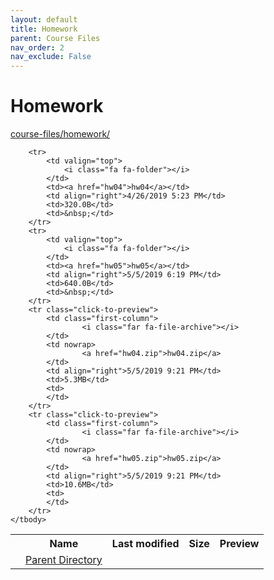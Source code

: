 ```yaml
---
layout: default
title: Homework
parent: Course Files
nav_order: 2
nav_exclude: False
---
```


# Homework

[course-files/homework/](.)

<table class="tbl-files">
    <tbody>
        <tr>
            <th valign="top"></th>
            <th>Name</th>
            <th>Last modified</th>
            <th>Size</th>
            <th>Preview</th>
        </tr>
        <tr>
            <td valign="top">
                <i class="fa fa-folder-open"></i>
            </td>
            <td><a href="../">Parent Directory</a></td>
            <td>&nbsp;</td>
            <td>&nbsp;</td>
            <td>&nbsp;</td>
        </tr>

        <tr>
            <td valign="top">
                <i class="fa fa-folder"></i>
            </td>
            <td><a href="hw04">hw04</a></td>
            <td align="right">4/26/2019 5:23 PM</td>
            <td>320.0B</td>
            <td>&nbsp;</td>
        </tr>
        <tr>
            <td valign="top">
                <i class="fa fa-folder"></i>
            </td>
            <td><a href="hw05">hw05</a></td>
            <td align="right">5/5/2019 6:19 PM</td>
            <td>640.0B</td>
            <td>&nbsp;</td>
        </tr>
        <tr class="click-to-preview">
            <td class="first-column">
                    <i class="far fa-file-archive"></i>
            </td>
            <td nowrap>
                    <a href="hw04.zip">hw04.zip</a>
            </td>
            <td align="right">5/5/2019 9:21 PM</td>
            <td>5.3MB</td>
            <td>
            </td>
        </tr>
        <tr class="click-to-preview">
            <td class="first-column">
                    <i class="far fa-file-archive"></i>
            </td>
            <td nowrap>
                    <a href="hw05.zip">hw05.zip</a>
            </td>
            <td align="right">5/5/2019 9:21 PM</td>
            <td>10.6MB</td>
            <td>
            </td>
        </tr>
    </tbody>
</table>

